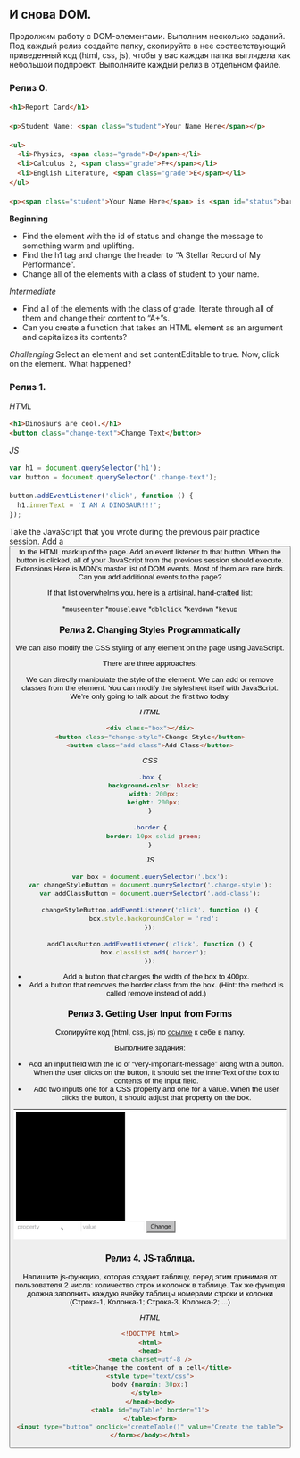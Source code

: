 ## И снова DOM.

Продолжим работу с DOM-элементами. Выполним несколько заданий. Под каждый релиз создайте папку, скопируйте в нее соответствующий приведенный код (html, css, js), чтобы у вас каждая папка выглядела как небольшой подпроект. Выполняйте каждый релиз в отдельном файле.


### Релиз 0.

```html
<h1>Report Card</h1>

<p>Student Name: <span class="student">Your Name Here</span></p>

<ul>
  <li>Physics, <span class="grade">D</span></li>
  <li>Calculus 2, <span class="grade">F+</span></li>
  <li>English Literature, <span class="grade">E</span></li>
</ul>

<p><span class="student">Your Name Here</span> is <span id="status">barely passing.<span></p>
```

__Beginning__
* Find the element with the id of status and change the message to something warm and uplifting.
* Find the h1 tag and change the header to “A Stellar Record of My Performance”.
* Change all of the elements with a class of student to your name.


_Intermediate_
* Find all of the elements with the class of grade. Iterate through all of them and change their content to “A+”s.
* Can you create a function that takes an HTML element as an argument and capitalizes its contents?

_Challenging_
Select an element and set contentEditable to true. Now, click on the element. What happened?


### Релиз 1.

_HTML_
```html
<h1>Dinosaurs are cool.</h1>
<button class="change-text">Change Text</button>
```

_JS_
```javascript
var h1 = document.querySelector('h1');
var button = document.querySelector('.change-text');

button.addEventListener('click', function () {
  h1.innerText = 'I AM A DINOSAUR!!!';
});
```

Take the JavaScript that you wrote during the previous pair practice session.
Add a <button> to the HTML markup of the page.
Add an event listener to that button.
When the button is clicked, all of your JavaScript from the previous session should execute.
Extensions
Here is MDN’s master list of DOM events. Most of them are rare birds. Can you add additional events to the page?

If that list overwhelms you, here is a artisinal, hand-crafted list:

*`mouseenter`
*`mouseleave`
*`dblclick`
*`keydown`
*`keyup`


### Релиз 2. Changing Styles Programmatically


We can also modify the CSS styling of any element on the page using JavaScript.

There are three approaches:

We can directly manipulate the style of the element.
We can add or remove classes from the element.
You can modify the stylesheet itself with JavaScript.
We’re only going to talk about the first two today.

_HTML_
```html
<div class="box"></div>
<button class="change-style">Change Style</button>
<button class="add-class">Add Class</button>
```
_CSS_
```css
.box {
  background-color: black;
  width: 200px;
  height: 200px;
}

.border {
  border: 10px solid green;
}
```
_JS_
```javascript
var box = document.querySelector('.box');
var changeStyleButton = document.querySelector('.change-style');
var addClassButton = document.querySelector('.add-class');

changeStyleButton.addEventListener('click', function () {
  box.style.backgroundColor = 'red';
});

addClassButton.addEventListener('click', function () {
  box.classList.add('border');
});
```

* Add a button that changes the width of the box to 400px.
* Add a button that removes the border class from the box. (Hint: the method is called remove instead of add.)



### Релиз 3. Getting User Input from Forms
Скопируйте код (html, css, js) по [ссылке](https://codepen.io/team/turing/pen/akwjjr) к себе в папку.

Выполните задания:
* Add an input field with the id of “very-important-message” along with a button. When the user clicks on the button, it should set the innerText of the box to contents of the input field.
* Add two inputs one for a CSS property and one for a value. When the user clicks the button, it should adjust that property on the box.

![Пример](css-modifier.gif)


### Релиз 4. JS-таблица.
Напишите js-функцию, которая создает таблицу, перед этим принимая от пользователя 2 числа: количество строк и колонок в таблице. Так же функция должна заполнить каждую ячейку таблицы номерами строки и колонки (Строка-1, Колонка-1; Строка-3, Колонка-2; ...)

_HTML_
```html
<!DOCTYPE html>
<html>
<head>
<meta charset=utf-8 />
<title>Change the content of a cell</title>
<style type="text/css">
body {margin: 30px;}
</style>  
</head><body>
<table id="myTable" border="1">
</table><form>
<input type="button" onclick="createTable()" value="Create the table">
</form></body></html>
```

